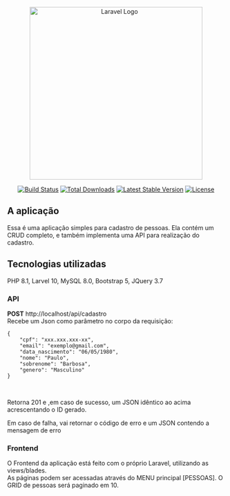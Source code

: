 <p align="center"><a href="https://laravel.com" target="_blank"><img src="https://raw.githubusercontent.com/laravel/art/master/logo-lockup/5%20SVG/2%20CMYK/1%20Full%20Color/laravel-logolockup-cmyk-red.svg" width="400" alt="Laravel Logo"></a></p>

<p align="center">
<a href="https://github.com/laravel/framework/actions"><img src="https://github.com/laravel/framework/workflows/tests/badge.svg" alt="Build Status"></a>
<a href="https://packagist.org/packages/laravel/framework"><img src="https://img.shields.io/packagist/dt/laravel/framework" alt="Total Downloads"></a>
<a href="https://packagist.org/packages/laravel/framework"><img src="https://img.shields.io/packagist/v/laravel/framework" alt="Latest Stable Version"></a>
<a href="https://packagist.org/packages/laravel/framework"><img src="https://img.shields.io/packagist/l/laravel/framework" alt="License"></a>
</p>

## A aplicação

Essa é uma aplicação simples para cadastro de pessoas. Ela contém um CRUD completo, e também implementa uma API para realização do cadastro.

## Tecnologias utilizadas
PHP 8.1, Larvel 10, MySQL 8.0, Bootstrap 5, JQuery 3.7

### API

**POST**
http://localhost/api/cadastro<br />
Recebe um Json como parâmetro no corpo da requisição:
```
{
    "cpf": "xxx.xxx.xxx-xx",
    "email": "exemplo@gmail.com", 
    "data_nascimento": "06/05/1980",
    "nome": "Paulo", 
    "sobrenome": "Barbosa",
    "genero": "Masculino"
}
```
<br />

Retorna 201 e ,em caso de sucesso, um JSON idêntico ao acima acrescentando o ID gerado.<br />

Em caso de falha, vai retornar o código de erro e um JSON contendo a mensagem de erro

### Frontend
O Frontend da aplicação está feito com o próprio Laravel, utilizando as views/blades. <br />
As páginas podem ser acessadas através do MENU principal [PESSOAS]. O GRID de pessoas será paginado em 10.
